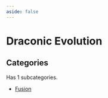 ```yaml
---
aside: false
---
```



# Draconic Evolution

## Categories

Has 1 subcategories.

* [Fusion](./fusion.md)

